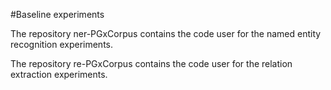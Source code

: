 #Baseline experiments

The repository ner-PGxCorpus contains the code user for the named entity recognition experiments.

The repository re-PGxCorpus contains the code user for the relation extraction experiments.